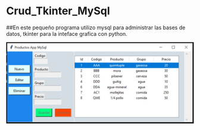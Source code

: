 # Crud_Tkinter_MySql

##En este pequeño programa utilizo mysql para administrar las bases de datos, tkinter para la inteface grafica con python.

![CRUD_MYSQL](foto.JPG)
